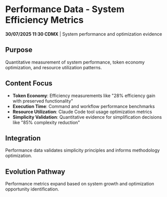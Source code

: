 # Performance Data - System Efficiency Metrics

**30/07/2025 11:30 CDMX** | System performance and optimization evidence

## Purpose
Quantitative measurement of system performance, token economy optimization, and resource utilization patterns.

## Content Focus
- **Token Economy**: Efficiency measurements like "28% efficiency gain with preserved functionality"
- **Execution Time**: Command and workflow performance benchmarks
- **Resource Utilization**: Claude Code tool usage optimization metrics
- **Simplicity Validation**: Quantitative evidence for simplification decisions like "85% complexity reduction"

## Integration
Performance data validates simplicity principles and informs methodology optimization.

## Evolution Pathway
Performance metrics expand based on system growth and optimization opportunity identification.